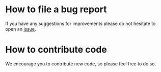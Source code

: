 # How to file a bug report

If you have any suggestions for improvements please do not hesitate to
open an [issue](https://github.com/valleedelisle/nexus/issues/new).

# How to contribute code

We encourage you to contribute new code, so please feel free to do so.
